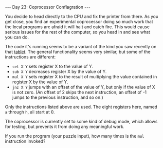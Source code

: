 --- Day 23: Coprocessor Conflagration ---

You decide to head directly to the CPU and fix the printer from there. As you get close, you find an experimental coprocessor doing so much work that the local programs are afraid it will halt and catch fire. This would cause serious issues for the rest of the computer, so you head in and see what you can do.

The code it's running seems to be a variant of the kind you saw recently on that [tablet](http://adventofcode.com/2017/day/18). The general functionality seems very similar, but some of the instructions are different:

- `set X Y` sets register X to the value of Y.
- `sub X Y` decreases register X by the value of Y.
- `mul X Y` sets register X to the result of multiplying the value contained in register X by the value of Y.
- `jnz X Y` jumps with an offset of the value of Y, but only if the value of X is not zero. (An offset of 2 skips the next instruction, an offset of -1 jumps to the previous instruction, and so on.)

Only the instructions listed above are used. The eight registers here, named `a` through `h`, all start at 0.

The coprocessor is currently set to some kind of debug mode, which allows for testing, but prevents it from doing any meaningful work.

If you run the program (your puzzle input), how many times is the `mul` instruction invoked?

